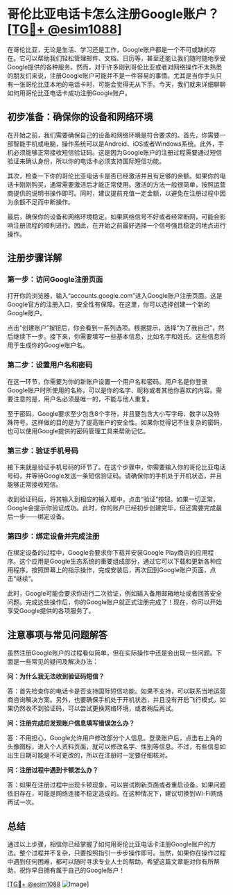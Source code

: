 # 哥伦比亚电话卡怎么注册Google账户？[[TG💪+ @esim1088](https://t.me/s/esim1088)]

在哥伦比亚，无论是生活、学习还是工作，Google账户都是一个不可或缺的存在。它可以帮助我们轻松管理邮件、文档、日历等，甚至还能让我们随时随地享受Google提供的各种服务。然而，对于许多刚到哥伦比亚或者对网络操作不太熟悉的朋友们来说，注册Google账户可能并不是一件容易的事情。尤其是当你手头只有一张哥伦比亚本地的电话卡时，可能会觉得无从下手。今天，我们就来详细聊聊如何用哥伦比亚电话卡成功注册Google账户。

## 初步准备：确保你的设备和网络环境

在开始之前，我们需要确保自己的设备和网络环境是符合要求的。首先，你需要一部智能手机或电脑，操作系统可以是Android、iOS或者Windows系统。此外，手机必须能够正常接收短信验证码。这是因为Google账户的注册过程需要通过短信验证来确认身份，所以你的电话卡必须支持国际短信功能。

其次，检查一下你的哥伦比亚电话卡是否已经激活并且有足够的余额。如果你的电话卡刚刚购买，通常需要激活后才能正常使用。激活的方法一般很简单，按照运营商提供的说明书操作即可。同时，建议提前充值一定金额，以避免在注册过程中因为余额不足而中断操作。

最后，确保你的设备和网络环境稳定。如果网络信号不好或者经常断网，可能会影响注册流程的顺利进行。因此，在开始之前最好选择一个信号强且稳定的地点进行操作。

## 注册步骤详解

### 第一步：访问Google注册页面

打开你的浏览器，输入“accounts.google.com”进入Google账户注册页面。这是Google官方的注册入口，安全性有保障。在这里，你可以选择创建一个新的Google账户。

点击“创建账户”按钮后，你会看到一系列选项。根据提示，选择“为了我自己”，然后继续下一步。接下来，你需要填写一些基本信息，比如名字和姓氏。这些信息将用于生成你的Google账户名。

### 第二步：设置用户名和密码

在这一环节，你需要为你的新账户设置一个用户名和密码。用户名是你登录Google账户时所使用的名称，可以是你的名字、昵称或者其他你喜欢的内容。需要注意的是，用户名必须是唯一的，不能与他人重复。

至于密码，Google要求至少包含8个字符，并且要包含大小写字母、数字以及特殊符号。这样做的目的是为了提高账户的安全性。如果你觉得记不住复杂的密码，也可以使用Google提供的密码管理工具来帮助记忆。

### 第三步：验证手机号码

接下来就是验证手机号码的环节了。在这个步骤中，你需要输入你的哥伦比亚电话号码，并等待Google发送一条短信验证码。请确保你的手机处于开机状态，并且能够正常接收短信。

收到验证码后，将其输入到相应的输入框中，点击“验证”按钮。如果一切正常，Google会提示你验证成功。此时，你的账户已经初步创建完毕，但还需要完成最后一步——绑定设备。

### 第四步：绑定设备并完成注册

在绑定设备的过程中，Google会要求你下载并安装Google Play商店的应用程序。这个应用是Google生态系统的重要组成部分，通过它可以下载和更新各种应用程序。按照屏幕上的指示操作，完成安装后，再次回到Google账户页面，点击“继续”。

此时，Google可能会要求你进行二次验证，例如输入备用邮箱地址或者回答安全问题。完成这些操作后，你的Google账户就正式注册完成了！现在，你可以开始享受Google提供的各项服务了。

## 注意事项与常见问题解答

虽然注册Google账户的过程看似简单，但在实际操作中还是会出现一些问题。下面是一些常见的疑问及解决办法：

**问：为什么我无法收到验证码短信？**

答：首先检查你的电话卡是否支持国际短信功能。如果不支持，可以联系当地运营商咨询解决方案。另外，也要确保手机处于开机状态，并且没有开启飞行模式。如果仍然收不到验证码，可以尝试更换网络环境，或者稍后再试。

**问：注册完成后发现账户信息填写错误怎么办？**

答：不用担心，Google允许用户修改部分个人信息。登录账户后，点击右上角的头像图标，进入个人资料页面，就可以修改名字、性别等信息。不过，有些信息如出生日期可能是不可更改的，所以在注册时一定要仔细核对。

**问：注册过程中遇到卡顿怎么办？**

答：如果在注册过程中出现卡顿现象，可以尝试刷新页面或者重启设备。如果问题依旧存在，可能是网络连接不稳定造成的。在这种情况下，建议切换到Wi-Fi网络再试一次。

## 总结

通过以上步骤，相信你已经掌握了如何用哥伦比亚电话卡注册Google账户的方法。整个过程并不复杂，只要按照指引一步步操作即可。当然，如果你在操作过程中遇到任何困难，都可以随时寻求专业人士的帮助。希望这篇文章能对你有所帮助，祝你早日拥有属于自己的Google账户！

[[TG💪+ @esim1088](https://t.me/s/esim1088) ![Image](https://i.postimg.cc/4NQfJmqS/Snipaste-2025-05-13-00-14-12.png)]